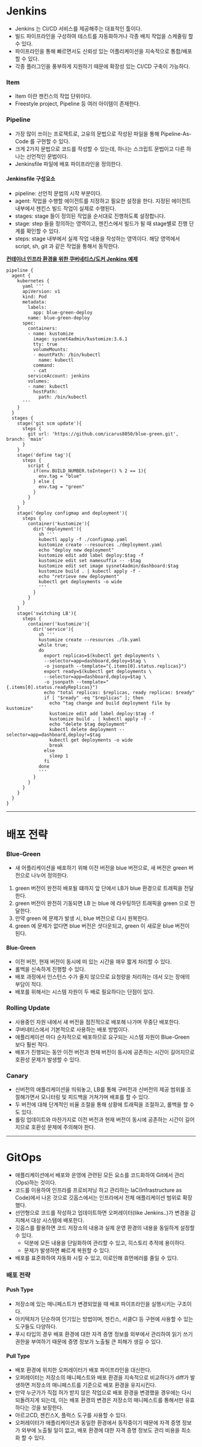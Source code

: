 # Jenkins
* Jenkins 는 CI/CD 서비스를 제공해주는 대표적인 툴이다.
* 빌드 파이프라인을 구성하여 테스트를 자동화하거나 각종 배치 작업을 스케줄링 할 수 있다.
* 파이프라인을 통해 빠르면서도 신뢰성 있는 어플리케이션을 지속적으로 통합/배포 할 수 있다.
* 각종 플러그인을 풍부하게 지원하기 때문에 확장성 있는 CI/CD 구축이 가능하다.

### Item
* Item 이란 젠킨스의 작업 단위이다.
* Freestyle project, Pipeline 등 여러 아이템이 존재한다.

### Pipeline
* 가장 많이 쓰이는 프로젝트로, 고유의 문법으로 작성된 파일을 통해 Pipeline-As-Code 를 구현할 수 있다.
* 크게 2가지 문법으로 코드를 작성할 수 있는데, 하나는 스크립트 문법이고 다른 하나는 선언적인 문법이다.
* Jenkinsfile 파일에 배포 파이프라인을 정의한다.

#### Jenkinsfile 구성요소
* pipeline: 선언적 문법의 시작 부분이다.
* agent: 작업을 수행할 에이전트를 지정하고 필요한 설정을 한다. 지정된 에이전트 내부에서 젠킨스 빌드 작업이 실제로 수행된다.
* stages: stage 들이 정의된 작업을 순서대로 진행하도록 설정합니다.
* stage: step 들을 정의하는 영역이고, 젠킨스에서 빌드가 될 때 stage별로 진행 단계를 확인할 수 있다.
* steps: stage 내부에서 실제 작업 내용을 작성하는 영역이다. 해당 영역에서 script, sh, git 과 같은 작업을 통해서 동작한다.

**[컨테이너 인프라 환경을 위한 쿠버네티스/도커 Jenkins 예제](http://www.kyobobook.co.kr/product/detailViewKor.laf?ejkGb=KOR&mallGb=KOR&barcode=9791165215743&orderClick=LEa&Kc=)**
```
pipeline {
  agent {
    kubernetes {
      yaml '''
      apiVersion: v1
      kind: Pod
      metadata:
        labels:
          app: blue-green-deploy
        name: blue-green-deploy
      spec:
        containers:
        - name: kustomize
          image: sysnet4admin/kustomize:3.6.1
          tty: true
          volumeMounts:
          - mountPath: /bin/kubectl
            name: kubectl
          command:
          - cat
        serviceAccount: jenkins
        volumes:
        - name: kubectl
          hostPath:
            path: /bin/kubectl
      '''
    }
  }
  stages {
    stage('git scm update'){
      steps {
        git url: 'https://github.com/icarus8050/blue-green.git', branch: 'main'
      }
    }
    stage('define tag'){
      steps {
        script {
          if(env.BUILD_NUMBER.toInteger() % 2 == 1){
            env.tag = "blue"
          } else {
            env.tag = "green"
          }
        }
      }
    }
    stage('deploy configmap and deployment'){
      steps {
        container('kustomize'){
          dir('deployment'){
            sh '''
            kubectl apply -f ./configmap.yaml
            kustomize create --resources ./deployment.yaml
            echo "deploy new deployment"
            kustomize edit add label deploy:$tag -f
            kustomize edit set namesuffix -- -$tag
            kustomize edit set image sysnet4admin/dashboard:$tag
            kustomize build . | kubectl apply -f -
            echo "retrieve new deployment"
            kubectl get deployments -o wide
            '''
          }
        }
      }    
    }
    stage('switching LB'){
      steps {
        container('kustomize'){
          dir('service'){
            sh '''
            kustomize create --resources ./lb.yaml
            while true;
            do
              export replicas=$(kubectl get deployments \
              --selector=app=dashboard,deploy=$tag \
              -o jsonpath --template="{.items[0].status.replicas}")
              export ready=$(kubectl get deployments \
              --selector=app=dashboard,deploy=$tag \
              -o jsonpath --template="{.items[0].status.readyReplicas}")
              echo "total replicas: $replicas, ready replicas: $ready"
              if [ "$ready" -eq "$replicas" ]; then
                echo "tag change and build deployment file by kustomize" 
                kustomize edit add label deploy:$tag -f
                kustomize build . | kubectl apply -f -
                echo "delete $tag deployment"
                kubectl delete deployment --selector=app=dashboard,deploy!=$tag
                kubectl get deployments -o wide
                break
              else
                sleep 1
              fi
            done
            '''
          }
        }
      }
    }
  }
}
```

---
# 배포 전략

### Blue-Green
* 새 어플리케이션을 배포하기 위해 이전 버전을 blue 버전으로, 새 버전은 green 버전으로 나누어 정의한다.
1. green 버전이 완전히 배포될 떄까지 앞 단에서 LB가 blue 환경으로 트래픽을 전달한다.
2. green 버전이 완전히 기동되면 LB 는 blue 에 라우팅하던 트래픽을 green 으로 전달한다.
3. 만약 green 에 문제가 발생 시, blue 버전으로 다시 원복한다.
4. green 에 문제가 없다면 blue 버전은 셧다운되고, green 이 새로운 blue 버전이 된다.

#### Blue-Green
* 이전 버전, 현재 버전이 동시에 떠 있는 시간을 매우 짧게 처리할 수 있다.
* 롤백을 신속하게 진행할 수 있다.
* 배포 과정에서 인스턴스 수가 줄지 않으므로 요청량을 처리하는 데서 오는 장애의 부담이 적다.
* 배포를 위해서는 시스템 자원이 두 배로 필요하다는 단점이 있다.

### Rolling Update
* 사용중인 자원 내에서 새 버전을 점진적으로 배포해 나가며 무중단 배포한다.
* 쿠버네티스에서 기본적으로 사용하는 배포 방법이다.
* 애플리케이션 마다 순차적으로 배포하므로 요구되는 시스템 자원이 Blue-Green 보다 훨씬 적다.
* 배포가 진행되는 동안 이전 버전과 현재 버전이 동시에 공존하는 시간이 길어지므로 호환성 문제가 발생할 수 있다.

### Canary
* 신버전의 애플리케이션을 띄워놓고, LB를 통해 구버전과 신버전의 제공 범위를 조절해가면서 모니터링 및 피드백을 거쳐가며 배포를 할 수 있다.
* 두 버전에 대해 단계적인 비율 조절을 통해 상황에 트래픽을 조절하고, 롤백을 할 수도 있다.
* 롤링 업데이트와 마찬가지로 이전 버전과 현재 버전이 동시에 공존하는 시간이 길어지므로 호환성 문제에 주의해야 한다.

---
# GitOps
* 애플리케이션에서 배포와 운영에 관련된 모든 요소를 코드화하여 Git에서 관리(Ops)하는 것이다.
* 코드를 이용하여 인프라를 프로비저닝 하고 관리하는 IaC(Infrastructure as Code)에서 나온 것으로 깃옵스에서는 인프라에서 전체 애플리케이션 범위로 확장했다.
* 선언형으로 코드를 작성하고 업데이트하면 오퍼레이터(like Jenkins..)가 변경을 감지해서 대상 시스템에 배포한다.
* 깃옵스를 활용하면 코드 저장소의 내용과 실제 운영 환경의 내용을 동일하게 설정할 수 있다.
  * 덕분에 모든 내용을 단일화하여 관리할 수 있고, 히스토리 추적에 용이하다.
  * 문제가 발생하면 빠르게 복원할 수 있다.
* 배포를 표준화하여 자동화 시킬 수 있고, 이로인해 휴먼에러를 줄일 수 있다.

### 배포 전략
#### Push Type
* 저장소에 있는 매니페스트가 변경되었을 때 배포 파이프라인을 실행시키는 구조이다.
* 아키텍처가 단순하여 인기있는 방법이며, 젠킨스, 서클CI 등 구현에 사용할 수 있는 도구들도 다양하다.
* 푸시 타입의 경우 배포 환경에 대한 자격 증명 정보를 외부에서 관리하여 읽기 쓰기 권한을 부여하기 때문에 증명 정보가 노출될 큰 피해가 생길 수 있다.

#### Pull Type
* 배포 환경에 위치한 오퍼레이터가 배포 파이프라인을 대신한다.
* 오퍼레이터는 저장소의 매니페스트와 배포 환경을 지속적으로 비교하다가 diff가 발생하면 저장소의 매니페스트를 기준으로 배포 환경을 유지시킨다.
* 만약 누군가가 직접 허가 받지 않은 작업으로 배포 환경을 변경했을 경우에는 다시 되돌려지게 되는데, 이는 배포 환경의 변경은 저장소의 매니페스트를 통해서만 유효하다는 것을 보장한다.
* 아르고CD, 젠킨스X, 플럭스 도구를 사용할 수 있다.
* 오퍼레이터가 애플리케이션과 동일한 환경에서 동작중이기 때문에 자격 증명 정보가 외부에 노출될 일이 없고, 배포 환경에 대한 자격 증명 정보도 관리 비용을 최소화 할 수 있다.
